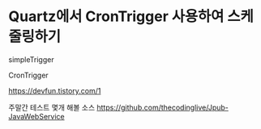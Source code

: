 # Quartz에서 CronTrigger 사용하여 스케줄링하기

simpleTrigger 

CronTrigger


https://devfun.tistory.com/1


주말간 테스트 몇개 해볼 소스 
https://github.com/thecodinglive/Jpub-JavaWebService